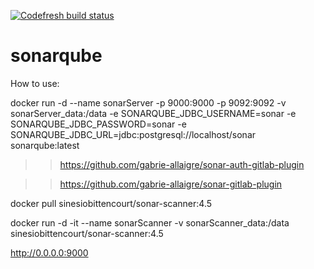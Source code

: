[![Codefresh build status]( https://g.codefresh.io/api/badges/pipeline/sinesio.com.br/Sonar%2Fv1?type=cf-1&key=eyJhbGciOiJIUzI1NiJ9.NWYwYmFlYzg1ZDZhMTEwMWUxMTZlNmMw.QwxVWdcTTNmv-mD06sR5EMpw_weBBFE6jChlzqnRy1E)]( https://g.codefresh.io/pipelines/edit/new/builds?id=5fd3985656e3d046be46b63b&pipeline=v1&projects=Sonar&projectId=5fd2b01c2de059825bc8b8af)

# sonarqube

How to use:

docker run -d --name sonarServer -p 9000:9000 -p 9092:9092 -v sonarServer_data:/data -e SONARQUBE_JDBC_USERNAME=sonar -e SONARQUBE_JDBC_PASSWORD=sonar -e SONARQUBE_JDBC_URL=jdbc:postgresql://localhost/sonar sonarqube:latest


>> https://github.com/gabrie-allaigre/sonar-auth-gitlab-plugin

>> https://github.com/gabrie-allaigre/sonar-gitlab-plugin

docker pull sinesiobittencourt/sonar-scanner:4.5

docker run -d -it --name sonarScanner -v sonarScanner_data:/data sinesiobittencourt/sonar-scanner:4.5

http://0.0.0.0:9000



